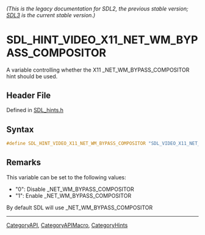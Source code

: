 ###### (This is the legacy documentation for SDL2, the previous stable version; [SDL3](https://wiki.libsdl.org/SDL3/) is the current stable version.)
# SDL_HINT_VIDEO_X11_NET_WM_BYPASS_COMPOSITOR

A variable controlling whether the X11 _NET_WM_BYPASS_COMPOSITOR hint should be used.

## Header File

Defined in [SDL_hints.h](https://github.com/libsdl-org/SDL/blob/SDL2/include/SDL_hints.h)

## Syntax

```c
#define SDL_HINT_VIDEO_X11_NET_WM_BYPASS_COMPOSITOR "SDL_VIDEO_X11_NET_WM_BYPASS_COMPOSITOR"
```

## Remarks

This variable can be set to the following values:

- "0": Disable _NET_WM_BYPASS_COMPOSITOR
- "1": Enable _NET_WM_BYPASS_COMPOSITOR

By default SDL will use _NET_WM_BYPASS_COMPOSITOR

----
[CategoryAPI](CategoryAPI), [CategoryAPIMacro](CategoryAPIMacro), [CategoryHints](CategoryHints)

